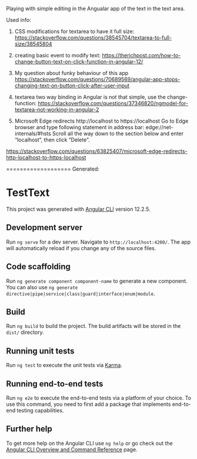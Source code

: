Playing with simple editing in the Angualar app of the text in the text area.


Used info: 

1. CSS modifications for textarea to have it full size:
https://stackoverflow.com/questions/38545704/textarea-to-full-size/38545804

2. creating basic event to modify text:
https://therichpost.com/how-to-change-button-text-on-click-function-in-angular-12/

3. My question about funky behaviour of this app
https://stackoverflow.com/questions/70689569/angular-app-stops-changing-text-on-button-click-after-user-input

4. textarea two way binding in Angular is not that simple, use the change-function:
https://stackoverflow.com/questions/37346820/ngmodel-for-textarea-not-working-in-angular-2

5. Microsoft Edge redirects http://localhost to https://localhost
Go to Edge browser and type following statement in address bar: 
edge://net-internals/#hsts
Scroll all the way down to the section below and enter “localhost”, then click “Delete”.

https://stackoverflow.com/questions/63825407/microsoft-edge-redirects-http-localhost-to-https-localhost

===================
Generated: 




# TestText

This project was generated with [Angular CLI](https://github.com/angular/angular-cli) version 12.2.5.

## Development server

Run `ng serve` for a dev server. Navigate to `http://localhost:4200/`. The app will automatically reload if you change any of the source files.

## Code scaffolding

Run `ng generate component component-name` to generate a new component. You can also use `ng generate directive|pipe|service|class|guard|interface|enum|module`.

## Build

Run `ng build` to build the project. The build artifacts will be stored in the `dist/` directory.

## Running unit tests

Run `ng test` to execute the unit tests via [Karma](https://karma-runner.github.io).

## Running end-to-end tests

Run `ng e2e` to execute the end-to-end tests via a platform of your choice. To use this command, you need to first add a package that implements end-to-end testing capabilities.

## Further help

To get more help on the Angular CLI use `ng help` or go check out the [Angular CLI Overview and Command Reference](https://angular.io/cli) page.
